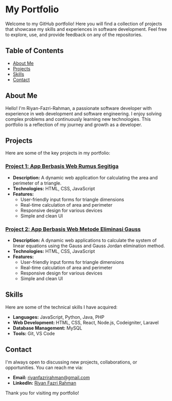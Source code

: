 # My Portfolio

Welcome to my GitHub portfolio! Here you will find a collection of projects that showcase my skills and experiences in software development.
Feel free to explore, use, and provide feedback on any of the repositories.

## Table of Contents

- [About Me](#about-me)
- [Projects](#projects)
- [Skills](#skills)
- [Contact](#contact)

## About Me

Hello! I'm Riyan-Fazri-Rahman, a passionate software developer with experience in web development and software engineering.
I enjoy solving complex problems and continuously learning new technologies. This portfolio is a reflection of my journey and growth as a developer.

## Projects

Here are some of the key projects in my portfolio:

### [Project 1: App Berbasis Web Rumus Segitiga](https://riyanfazrirahman.github.io/project-revou/)

- **Description:** A dynamic web application for calculating the area and perimeter of a triangle.
- **Technologies:** HTML, CSS, JavaScript
- **Features:**
  - User-friendly input forms for triangle dimensions
  - Real-time calculation of area and perimeter
  - Responsive design for various devices
  - Simple and clean UI

### [Project 2: App Berbasis Web Metode Eliminasi Gauss](https://riyanfazrirahman.github.io/code-numerik/)

- **Description:** A dynamic web applications to calculate the system of linear equations using the Gauss and Gauss Jordan elimination method.
- **Technologies:** HTML, CSS, JavaScript
- **Features:**
  - User-friendly input forms for triangle dimensions
  - Real-time calculation of area and perimeter
  - Responsive design for various devices
  - Simple and clean UI

## Skills

Here are some of the technical skills I have acquired:

- **Languages:** JavaScript, Python, Java, PHP
- **Web Development:** HTML, CSS, React, Node.js, Codeigniter, Laravel
- **Database Management:** MySQL
- **Tools:** Git, VS Code

## Contact

I'm always open to discussing new projects, collaborations, or opportunities. You can reach me via:

- **Email:** [riyanfazrirahman@gmail.com](mailto:riyanfazrirahman@gmail.com)
- **LinkedIn:** [Riyan Fazri Rahman](https://www.linkedin.com/in/riyan-fazri-rahman-1589152b0)

Thank you for visiting my portfolio!
